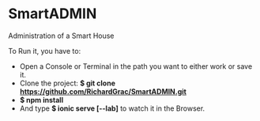# SmartADMIN
Administration of a Smart House

To Run it, you have to:

  * Open a Console or Terminal in the path you want to either work or save it.
  * Clone the project: <b>$ git clone https://github.com/RichardGrac/SmartADMIN.git</b>
  * <b>$ npm install</b>
  * And type <b>$ ionic serve [--lab]</b> to watch it in the Browser.
